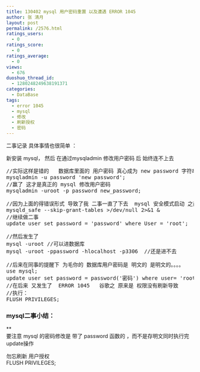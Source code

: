 ```yaml
---
title: 130402 mysql 用户密码重置 以及遭遇 ERROR 1045
author: 张 清月
layout: post
permalink: /2576.html
ratings_users:
  - 0
ratings_score:
  - 0
ratings_average:
  - 0
views:
  - 676
duoshuo_thread_id:
  - 1280248249638191371
categories:
  - DataBase
tags:
  - error 1045
  - mysql
  - 修改
  - 刷新授权
  - 密码
---
```

二事记录 具体事情也很简单 ：

新安装 mysql， 然后 在通过mysqladmin 修改用户密码 后 始终连不上去

<pre lang="mysql">//实际这样是错的   数据库里面的 用户密码 真心成为 new password 字符串了
mysqladmin -u password 'new password';
//赢了 这才是真正的 mysql 修改用户密码
mysqladmin -uroot -p password new_password;

//因为上面的得错误形式 导致了我 二事一直了下去  mysql 安全模式启动 之前吧 mysql关掉
mysqld_safe --skip-grant-tables >/dev/null 2>&#038;1 &#038;
//继续做二事
update user set password = 'password' where User = 'root';

//然后发生了  
mysql -uroot //可以进数据库
mysql -uroot -ppassword -hlocalhost -p3306  //还是进不去

//后来在同事的提醒下 为毛你的 数据库用户密码是 明文的 是明文的。。。。
use mysql;
update user set password = password('密码') where user= 'root';
//在后来 又发生了  ERROR 1045   谷歌之 原来是 权限没有刷新导致
//执行：
FLUSH PRIVILEGES;
</pre>

### mysql二事小结：

**  
要注意 mysql 的密码修改是 带了 password 函数的 ，而不是存明文同时执行完update操作</p> 
勿忘刷新 用户授权  
FLUSH PRIVILEGES;</strong>